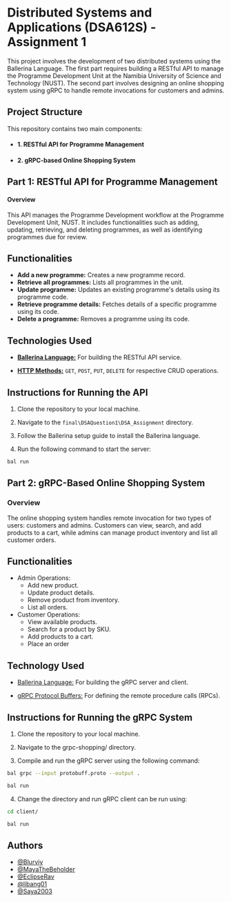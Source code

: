 
# Distributed Systems and Applications (DSA612S) - Assignment 1

This project involves the development of two distributed systems using the Ballerina Language. The first part requires building a RESTful API to manage the Programme Development Unit at the Namibia University of Science and Technology (NUST). The second part involves designing an online shopping system using gRPC to handle remote invocations for customers and admins.
## Project Structure

This repository contains two main components:

- #### 1. RESTful API for Programme Management

- #### 2. gRPC-based Online Shopping System
## Part 1: RESTful API for Programme Management

#### Overview

This API manages the Programme Development workflow at the Programme Development Unit, NUST. It includes functionalities such as adding, updating, retrieving, and deleting programmes, as well as identifying programmes due for review.


## Functionalities

- **Add a new programme:** Creates a new programme record.
- **Retrieve all programmes:** Lists all programmes in the unit.
- **Update programme:** Updates an existing programme's details using its programme code.
- **Retrieve programme details:** Fetches details of a specific programme using its code.
- **Delete a programme:** Removes a programme using its code.
## Technologies Used

- [**Ballerina Language:**](https://ballerina.io/learn/write-a-restful-api-with-ballerina/) For building the RESTful API service.

- [**HTTP Methods:**](https://www.theserverside.com/blog/Coffee-Talk-Java-News-Stories-and-Opinions/HTTP-methods) `GET`, `POST`, `PUT`, `DELETE` for respective CRUD operations.
## Instructions for Running the API

1. Clone the repository to your local machine.

2. Navigate to the `final\DSAQuestion1\DSA_Assignment` directory.

3. Follow the Ballerina setup guide to install the Ballerina language.

4. Run the following command to start the server:
```bash
bal run
```
## Part 2: gRPC-Based Online Shopping System

### Overview

The online shopping system handles remote invocation for two types of users: customers and admins. Customers can view, search, and add products to a cart, while admins can manage product inventory and list all customer orders.
## Functionalities

- Admin Operations:
    - Add new product.
    - Update product details.
    - Remove product from inventory.
    - List all orders.
- Customer Operations:
    - View available products.
    - Search for a product by SKU.
    - Add products to a cart.
    - Place an order
## Technology Used

- [Ballerina Language:](https://ballerina.io/learn/write-a-grpc-service-with-ballerina/) For building the gRPC server and client.

- [gRPC Protocol Buffers:](https://grpc.io/docs/what-is-grpc/introduction/) For defining the remote procedure calls (RPCs).
## Instructions for Running the gRPC System

1. Clone the repository to your local machine.

2. Navigate to the grpc-shopping/ directory.

3. Compile and run the gRPC server using the following command:
```bash
bal grpc --input protobuff.proto --output .
```
```bash
bal run
```

4. Change the directory and run gRPC client can be run using:
```bash
cd client/
```
```bash
bal run
```

## Authors

- [@Blurviy](https://github.com/Blurviy)
- [@MayaTheBeholder](https://github.com/MayaTheBeholder)
- [@EclipseRav](https://github.com/EclipseRav)
- [@libang01](https://github.com/libang01)
- [@Saya2003](https://github.com/Saya2003)

